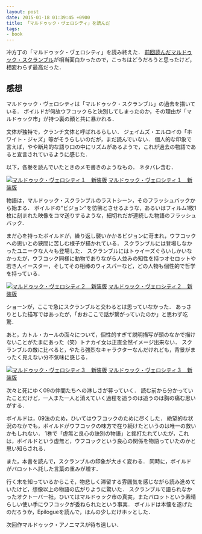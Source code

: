 ```yaml
---
layout: post
date: 2015-01-18 01:39:45 +0900
title: 「マルドゥック・ヴェロシティ」を読んだ
tags:
- book
---
```

冲方丁の「マルドゥック・ヴェロシティ」を読み終えた．
[前回読んだマルドゥック・スクランブル](/2015/01/11/mardock-scramble/)が相当面白かったので，こっちはどうだろうと思ったけど，相変わらず最高だった．

## 感想

マルドゥック・ヴェロシティは「マルドゥック・スクランブル」の過去を描いている．
ボイルドが何故ウフコックらと決別してしまったのか，その理由が「マルドゥック市」が持つ裏の顔と共に暴かれる．

文体が独特で，クランチ文体と呼ばれるらしい．
ジェイムズ・エルロイの「ホワイト・ジャズ」等がそうらしいのだが，まだ読んでいない．
個人的な印象で言えば，やや断片的な語り口の中にリズムがあるようで，これが過去の物語であると宣言されているように感じた．

以下，各巻を読んでいたときのメモ書きのようなもの．
ネタバレ含む．

[![マルドゥック・ヴェロシティ１　新装版](http://ecx.images-amazon.com/images/I/61dEIAFHn8L._SL160_.jpg)](http://www.amazon.co.jp/exec/obidos/ASIN/B00GJMUJRC/hifumiass-22/ref=nosim/)
[マルドゥック・ヴェロシティ１　新装版](http://www.amazon.co.jp/exec/obidos/ASIN/B00GJMUJRC/hifumiass-22/ref=nosim/)

物語は，マルドゥック・スクランブルのラストシーン，そのフラッシュバックから始まる．
ボイルドの"ビジョン"を彷彿とさせるような，あるいはフィルム1枚1枚に刻まれた映像をコマ送りするような，細切れだが連続した物語のフラッシュバック．

まだ心を持ったボイルドが，繰り返し襲いかかるビジョンに苛まれ，ウフコックへの思いとの狭間に苦しむ様子が描かれている．
スクランブルには登場しなかったユニークな人々も登場した．
スクランブルにはトゥイーズぐらいしかいなかったが，ウフコック同様に動物でありながら人並みの知性を持つオセロットや若き人イースター，そしてその相棒のウィスパーなど，どの人物も個性的で哲学を持っている．

[![マルドゥック・ヴェロシティ２　新装版](http://ecx.images-amazon.com/images/I/61acs1PaCnL._SL160_.jpg)](http://www.amazon.co.jp/exec/obidos/ASIN/B00GJMUJUO/hifumiass-22/ref=nosim/)
[マルドゥック・ヴェロシティ２　新装版](http://www.amazon.co.jp/exec/obidos/ASIN/B00GJMUJUO/hifumiass-22/ref=nosim/)

ショーンが，ここで急にスクランブルと交わるとは思っていなかった．
あっさりとした描写ではあったが，「おおここで話が繋がっていたのか」と思わず吃驚．

あと，カトル・カールの面々について，個性的すぎて説明描写が頭のなかで描けないことがたまにあった（笑）トナカイ女は正直全然イメージ出来ない．
スクランブルの敵に比べると，やたら強烈なキャラクターなんだけれども，背景がまったく見えない分不気味に感じる．

[![マルドゥック・ヴェロシティ３　新装版](http://ecx.images-amazon.com/images/I/61ZTxjpe7QL._SL160_.jpg)](http://www.amazon.co.jp/exec/obidos/ASIN/B00GJMUJTU/hifumiass-22/ref=nosim/)
[マルドゥック・ヴェロシティ３　新装版](http://www.amazon.co.jp/exec/obidos/ASIN/B00GJMUJTU/hifumiass-22/ref=nosim/)

次々と死にゆく09の仲間たちへの淋しさが募っていく．
読む前から分かっていたことだけど，一人また一人と消えていく過程を追うのは追うのは胸の痛む思いがする．

ボイルドは，09法のため，ひいてはウフコックのために尽くした．
絶望的な状況のなかでも，ボイルドがウフコックの味方で在り続けたというのは唯一の救いかもしれない．
1巻で「虚無と良心の訣別の物語」と銘打たれていたが，これは，ボイルドという虚無と，ウフコックという良心の関係を物語っていたのかと思い知らされる．

また，本書を読んで，スクランブルの印象が大きく変わる．
同時に，ボイルドがバロットへ託した言葉の重みが増す．

行く末を知っているからこそ，物悲しく滞留する雰囲気を感じながら読み進めていたけど，想像以上の物語の広がりように驚いた．
スクランブルで語られなかったオクトーバー社，ひいてはマルドゥック市の真実，またバロットという素晴らしい使い手にウフコックが委ねられたという事実．
ボイルドは本懐を遂げたのだろうか，Epilogueを読んで，ほんの少しだけホッとした．

次回作マルドゥック・アノニマスが待ち遠しい．

